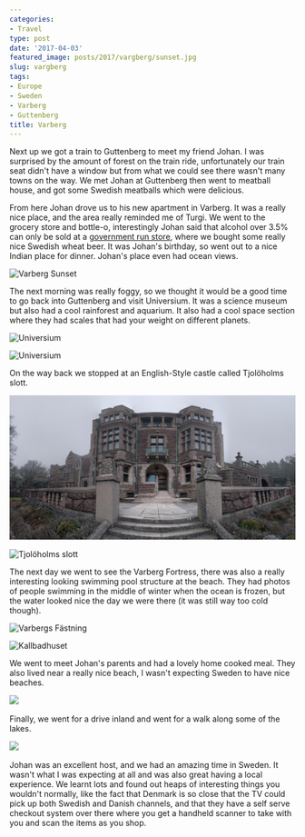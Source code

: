 ```yaml
---
categories:
- Travel
type: post
date: '2017-04-03'
featured_image: posts/2017/vargberg/sunset.jpg
slug: vargberg
tags:
- Europe
- Sweden
- Varberg
- Guttenberg
title: Varberg
---
```


Next up we got a train to Guttenberg to meet my friend Johan. I was surprised by the amount of forest on the train ride, unfortunately our train seat didn't have a window but from what we could see there wasn't many towns on the way. We met Johan at Guttenberg then went to meatball house, and got some Swedish meatballs which were delicious.

From here Johan drove us to his new apartment in Varberg. It was a really nice place, and the area really reminded me of Turgi. We went to the grocery store and bottle-o, interestingly Johan said that alcohol over 3.5% can only be sold at a [government run store](https://en.wikipedia.org/wiki/Systembolaget), where we bought some really nice Swedish wheat beer.
It was Johan's birthday, so went out to a nice Indian place for dinner.  Johan's place even had ocean views.

![](sunset.jpg "Varberg Sunset")

The next morning was really foggy, so we thought it would be a good time to go back into Guttenberg and visit Universium. It was a science museum but also had a cool rainforest and aquarium. It also had a cool space section where they had scales that had your weight on different planets.

![](Universium1.jpg "Universium")

![](Universium2.jpg "Universium")

On the way back we stopped at an English-Style castle called Tjolöholms slott.

![](castle.jpg "Tjolöholms slott")

![](castle2.jpg "Tjolöholms slott")

The next day we went to see the Varberg Fortress, there was also a really interesting looking swimming pool structure at the beach. They had photos of people swimming in the middle of winter when the ocean is frozen, but the water looked nice the day we were there (it was still way too cold though).

![](fortress.jpg "Varbergs Fästning")

![](bath.jpg "Kallbadhuset")

We went to meet Johan's parents and had a lovely home cooked meal. They also lived near a really nice beach, I wasn't expecting Sweden to have nice beaches.

![](beach.jpg "")

Finally, we went for a drive inland and went for a walk along some of the lakes.

![](lake.jpg "")

Johan was an excellent host, and we had an amazing time in Sweden. It wasn't what I was expecting at all and was also great having a local experience. We learnt lots and found out heaps of interesting things you wouldn't normally, like the fact that Denmark is so close that the TV could pick up both Swedish and Danish channels, and that they have a self serve checkout system over there where you get a handheld scanner to take with you and scan the items as you shop.